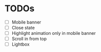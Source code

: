 # TODOs

- [ ] Mobile banner
- [ ] Close state
- [ ] Highlight animation only in mobile banner
- [ ] Scroll in from top
- [ ] Lightbox
